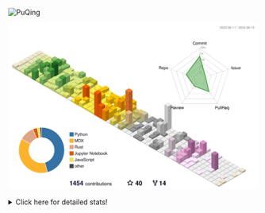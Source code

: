![PuQing](https://user-images.githubusercontent.com/27223114/171565019-9a56fae6-b08b-421f-99db-7e830da42371.png)

![](./profile-3d-contrib/profile-season-animate.svg)

<details>
<summary>Click here for detailed stats!</summary>

<!--START_SECTION:waka-->
![Lines of code](https://img.shields.io/badge/From%20Hello%20World%20I%27ve%20Written-1.4%20million%20lines%20of%20code-blue)

**🐱 My GitHub Data** 

> 📦 395.7 kB Used in GitHub's Storage 
 > 
> 🚫 Not Opted to Hire
 > 
> 📜 46 Public Repositories 
 > 
> 🔑 29 Private Repositories 
 > 
**I'm an Early 🐤** 

```text
🌞 Morning                606 commits         ██░░░░░░░░░░░░░░░░░░░░░░░   07.90 % 
🌆 Daytime                3628 commits        ████████████░░░░░░░░░░░░░   47.31 % 
🌃 Evening                1514 commits        █████░░░░░░░░░░░░░░░░░░░░   19.74 % 
🌙 Night                  1920 commits        ██████░░░░░░░░░░░░░░░░░░░   25.04 % 
```


📊 **This Week I Spent My Time On** 

```text
💬 Programming Languages: 
Browsing                 9 hrs 30 mins       ██████████░░░░░░░░░░░░░░░   39.69 % 
CLI                      3 hrs 31 mins       ████░░░░░░░░░░░░░░░░░░░░░   14.70 % 
Searching                3 hrs 19 mins       ███░░░░░░░░░░░░░░░░░░░░░░   13.90 % 
GitHubing                2 hrs 24 mins       ███░░░░░░░░░░░░░░░░░░░░░░   10.07 % 
Python                   1 hr 30 mins        ██░░░░░░░░░░░░░░░░░░░░░░░   06.31 % 

🔥 Editors: 
Chrome                   16 hrs 31 mins      █████████████████░░░░░░░░   69.07 % 
fish                     3 hrs 31 mins       ████░░░░░░░░░░░░░░░░░░░░░   14.70 % 
VS Code                  2 hrs 29 mins       ███░░░░░░░░░░░░░░░░░░░░░░   10.42 % 
Obsidian                 1 hr 23 mins        █░░░░░░░░░░░░░░░░░░░░░░░░   05.82 % 

💻 Operating System: 
Mac                      21 hrs 29 mins      ██████████████████████░░░   89.76 % 
Linux                    1 hr 38 mins        ██░░░░░░░░░░░░░░░░░░░░░░░   06.87 % 
WSL                      48 mins             █░░░░░░░░░░░░░░░░░░░░░░░░   03.37 % 
```


<!--END_SECTION:waka-->
</details>
